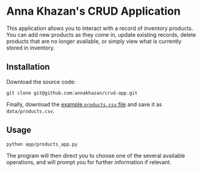 # Anna Khazan's CRUD Application

This application allows you to interact with a record of inventory products. You can add new products as they come in, update existing records, delete products that are no longer available, or simply view what is currently stored in inventory.

## Installation

Download the source code:

```shell
git clone git@github.com:annakhazan/crud-app.git
```

Finally, download the [example `products.csv` file](https://raw.githubusercontent.com/prof-rossetti/nyu-info-2335-70-201706/master/projects/crud-app/products.csv) and save it as `data/products.csv`.

## Usage

```shell
python app/products_app.py
```

The program will then direct you to choose one of the several available operations, and will prompt you for further information if relevant.
